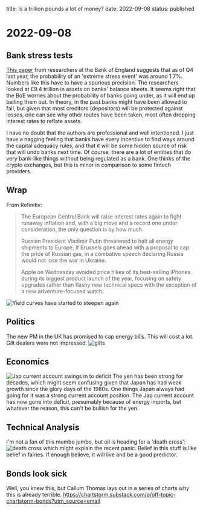 title: Is a trillion pounds a lot of money?
date: 2022-09-08
status: published
# 2022-09-08
## Bank stress tests
[This paper](https://bankunderground.co.uk/2022/09/08/measuring-capital-at-risk-in-the-uk-banking-sector/) from researchers at the Bank of England suggests that as of Q4 last year, the probability of an 'extreme stress event' was around 1.7%. 
Numbers like this have to have a spurious precision.
The researchers looked at £9.4 trillion  in assets on banks' balance sheets. 
It seems right that the BoE worries about the probability of banks going under, as it will end up bailing them out. In theory, in the past banks might have been allowed to fail, but given that most creditors (depositors) will be protected against losses, one can see why other routes have been taken, most often dropping interest rates to reflate assets.
 
I have no doubt that the authors are professional and well intentioned. I just have a nagging feeling that banks have every incentive to find ways around the capital adequacy rules, and that it will be some hidden source of risk that will undo banks next time. Of course, there are a lot of entities that do very bank-like things without being regulated as a bank. One thinks of the crypto exchanges, but this is minor in comparison to some fintech providers.

## Wrap
From Refinitiv:
> The European Central Bank will raise interest rates again to fight runaway inflation and, with a big move and a record one under consideration, the only question is by how much.
> 
> Russian President Vladimir Putin threatened to halt all energy shipments to Europe, if Brussels goes ahead with a proposal to cap the price of Russian gas, in a combative speech declaring Russia would not lose the war in Ukraine.
> 
> Apple on Wednesday avoided price hikes of its best-selling iPhones during its biggest product launch of the year, focusing on safety upgrades rather than flashy new technical specs with the exception of a new adventure-focused watch.

![Yield curves have started to steepen again](https://www.tradingview.com/x/mpCy33BR/)
## Politics
The new PM in the UK has promised to cap energy bills.
This will cost a lot.
Gilt dealers were not impressed.
![gilts](https://www.tradingview.com/x/13aQBdEH/)
## Economics
![Jap current account swings in to deficit](https://thedailyshot.com/wp-content/uploads/JP-Current-account-unexpectedly-swung-into-deficit2209080435.png)
The yen has been strong for decades, which might seem confusing given that Japan has had weak growth since the glory days of the 1980s. 
One things Japan always had going for it was a strong current account position.
The Jap current account has now gone into deficit, presumably because of energy imports, but whatever the reason, this can't be bullish for the yen.

## Technical Analysis
I'm not a fan of this mumbo jumbo, but oil is heading for a 'death cross':
![death cross](https://www.tradingview.com/x/RpfgjFjA/)
which might explain the recent panic. Belief in this stuff is like belief in fairies. If enough believe, it will live and be a good predictor.

## Bonds look sick
Well, you knew this, but Callum Thomas lays out in a series of charts why this is already terrible.
https://chartstorm.substack.com/p/off-topic-chartstorm-bonds?utm_source=email

